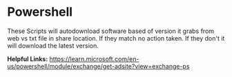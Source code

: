 # Powershell
These Scripts will autodownload software based of version it grabs from web vs txt file in share location.
If they match no action taken. 
If they don't it will download the latest version.

**Helpful Links:**
https://learn.microsoft.com/en-us/powershell/module/exchange/get-adsite?view=exchange-ps


